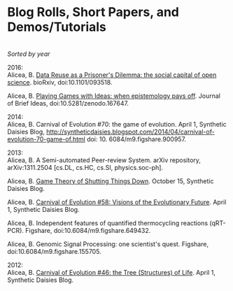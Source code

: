 # Blog Rolls, Short Papers, and Demos/Tutorials
<BR>_Sorted by year_

2016:<BR>
Alicea, B.	[Data Reuse as a Prisoner's Dilemma: the social capital of open science](http://www.biorxiv.org/content/early/2017/01/19/093518). bioRxiv, doi:10.1101/093518.

Alicea, B.  [Playing Games with Ideas: when epistemology pays off](http://beta.briefideas.org/ideas/e4702f43c1c9f3561e57b3ab001a924b). Journal of Brief Ideas, doi:10.5281/zenodo.167647.

2014:<br>
Alicea, B.  Carnival of Evolution #70: the game of evolution. April 1, Synthetic Daisies Blog, http://syntheticdaisies.blogspot.com/2014/04/carnival-of-evolution-70-game-of.html doi: 10. 6084/m9.figshare.900957.

2013:<br>
Alicea, B.  A Semi-automated Peer-review System. arXiv repository, arXiv:1311.2504 [cs.DL, cs.HC, cs.SI, physics.soc-ph].

Alicea, B.  [Game Theory of Shutting Things Down](http://syntheticdaisies.blogspot.com/2013/10/game-theory-of-shutting-things-down.html). October 15, Synthetic Daisies Blog.

Alicea, B.  [Carnival of Evolution #58: Visions of the Evolutionary Future](http://syntheticdaisies.blogspot.com/2013/04/carnival-of-evolution-number-58-vision.html). April 1, Synthetic Daisies Blog.

Alicea, B.	Independent features of quantified thermocycling reactions (qRT-PCR). Figshare, doi:10.6084/m9.figshare.649432.

Alicea, B.  Genomic Signal Processing: one scientist's quest. Figshare, doi:10.6084/m9.figshare.155705.

2012:<BR>
Alicea, B.  [Carnival of Evolution #46: the Tree (Structures) of Life](http://syntheticdaisies.blogspot.com/2012/04/carnival-of-evolution-number-46-tree.html). April 1, Synthetic Daisies Blog.
